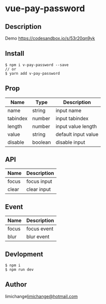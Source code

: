 # vue-pay-password

## Description

Demo
https://codesandbox.io/s/53r20qn9yk

## Install

```shell
$ npm i v-pay-password --save
// or
$ yarn add v-pay-password
```

## Prop

| Name         | Type      | Description              |
|--------------|-----------|--------------------------|
| name         | string    | input name               |
| tabindex     | number    | input tabindex           |
| length       | number    | input value length       |
| value        | string    | default input value      |
| disable      | boolean   | disable input            |

## API

| Name         | Description              |
|--------------|--------------------------|
| focus        | focus input              |
| clear        | clear input              |

## Event

| Name         | Description              |
|--------------|--------------------------|
| focus        | focus event              |
| blur         | blur event               |

## Devlopment

```shell
$ npm i
$ npm run dev
```

## Author

limichange<limichange@hotmail.com>
